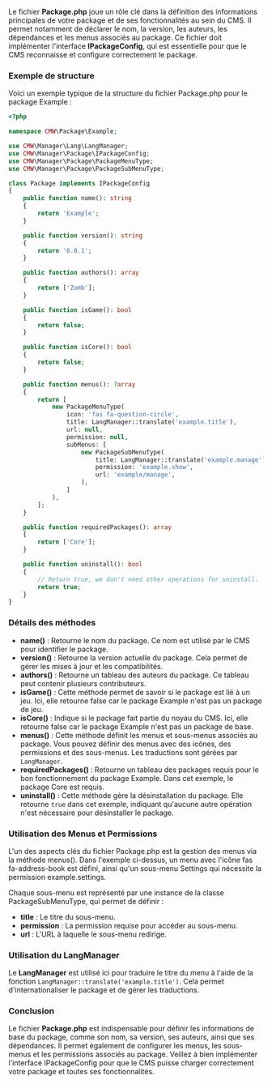 Le fichier **Package.php** joue un rôle clé dans la définition des informations principales de votre package et de ses fonctionnalités au sein du CMS. Il permet notamment de déclarer le nom, la version, les auteurs, les dépendances et les menus associés au package. Ce fichier doit implémenter l'interface **IPackageConfig**, qui est essentielle pour que le CMS reconnaisse et configure correctement le package.

### Exemple de structure
Voici un exemple typique de la structure du fichier Package.php pour le package Example :

```php
<?php

namespace CMW\Package\Example;

use CMW\Manager\Lang\LangManager;
use CMW\Manager\Package\IPackageConfig;
use CMW\Manager\Package\PackageMenuType;
use CMW\Manager\Package\PackageSubMenuType;

class Package implements IPackageConfig
{
    public function name(): string
    {
        return 'Example';
    }

    public function version(): string
    {
        return '0.0.1';
    }

    public function authors(): array
    {
        return ['Zomb'];
    }

    public function isGame(): bool
    {
        return false;
    }

    public function isCore(): bool
    {
        return false;
    }

    public function menus(): ?array
    {
        return [
            new PackageMenuType(
                icon: 'fas fa-question-circle',
                title: LangManager::translate('example.title'),
                url: null,
                permission: null,
                subMenus: [
                    new PackageSubMenuType(
                        title: LangManager::translate('example.manage'),
                        permission: 'example.show',
                        url: 'example/manage',
                    ),
                ]
            ),
        ];
    }

    public function requiredPackages(): array
    {
        return ['Core'];
    }

    public function uninstall(): bool
    {
        // Return true, we don't need other operations for uninstall.
        return true;
    }
}

```

### Détails des méthodes
- **name()** : Retourne le nom du package. Ce nom est utilisé par le CMS pour identifier le package.
- **version()** : Retourne la version actuelle du package. Cela permet de gérer les mises à jour et les compatibilités.
- **authors()** : Retourne un tableau des auteurs du package. Ce tableau peut contenir plusieurs contributeurs.
- **isGame()** : Cette méthode permet de savoir si le package est lié à un jeu. Ici, elle retourne false car le package Example n'est pas un package de jeu.
- **isCore()** : Indique si le package fait partie du noyau du CMS. Ici, elle retourne false car le package Example n'est pas un package de base.
- **menus()** : Cette méthode définit les menus et sous-menus associés au package. Vous pouvez définir des menus avec des icônes, des permissions et des sous-menus. Les traductions sont gérées par `LangManager`.
- **requiredPackages()** : Retourne un tableau des packages requis pour le bon fonctionnement du package Example. Dans cet exemple, le package Core est requis.
- **uninstall()** : Cette méthode gère la désinstallation du package. Elle retourne `true` dans cet exemple, indiquant qu'aucune autre opération n'est nécessaire pour désinstaller le package.

### Utilisation des Menus et Permissions
L'un des aspects clés du fichier Package.php est la gestion des menus via la méthode menus(). Dans l'exemple ci-dessus, un menu avec l'icône fas fa-address-book est défini, ainsi qu'un sous-menu Settings qui nécessite la permission example.settings.

Chaque sous-menu est représenté par une instance de la classe PackageSubMenuType, qui permet de définir :
- **title** : Le titre du sous-menu.
- **permission** : La permission requise pour accéder au sous-menu.
- **url** : L'URL à laquelle le sous-menu redirige.

### Utilisation du LangManager
Le **LangManager** est utilisé ici pour traduire le titre du menu à l'aide de la fonction `LangManager::translate('example.title')`. Cela permet d'internationaliser le package et de gérer les traductions.

### Conclusion
Le fichier **Package.php** est indispensable pour définir les informations de base du package, comme son nom, sa version, ses auteurs, ainsi que ses dépendances. Il permet également de configurer les menus, les sous-menus et les permissions associés au package. Veillez à bien implémenter l'interface IPackageConfig pour que le CMS puisse charger correctement votre package et toutes ses fonctionnalités.